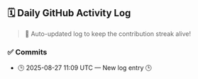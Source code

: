 ## 🗓️ Daily GitHub Activity Log

> 🤖 Auto-updated log to keep the contribution streak alive!

### ✅ Commits

- 🕒 2025-08-27 11:09 UTC — New log entry 🕒


